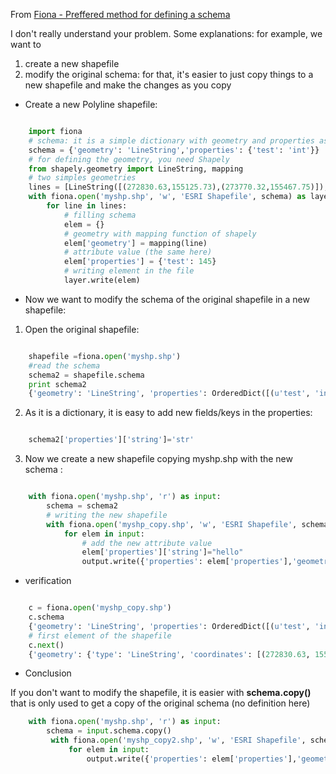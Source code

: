 From [Fiona - Preffered method for defining a schema](http://gis.stackexchange.com/questions/74858/fiona-preffered-method-for-defining-a-schema)


I don't really understand your problem. Some explanations: for example, we want to

 1. create a new shapefile
 2. modify the original schema: for that, it's easier to just copy things to a new shapefile and make the changes as you copy

 - Create a new Polyline shapefile:

```python

    import fiona
    # schema: it is a simple dictionary with geometry and properties as keys
    schema = {'geometry': 'LineString','properties': {'test': 'int'}}
    # for defining the geometry, you need Shapely
    from shapely.geometry import LineString, mapping
    # two simples geometries
    lines = [LineString([(272830.63,155125.73),(273770.32,155467.75)]),LineString([(273536.47,155914.07),(272033.12,152265.71)])]
    with fiona.open('myshp.shp', 'w', 'ESRI Shapefile', schema) as layer:
        for line in lines:
            # filling schema
            elem = {}
            # geometry with mapping function of shapely
            elem['geometry'] = mapping(line) 
            # attribute value (the same here)
            elem['properties'] = {'test': 145}
            # writing element in the file
            layer.write(elem)
```

 - Now we want to modify the schema of the original shapefile in a new shapefile:

1) Open the original shapefile:

```python

    shapefile =fiona.open('myshp.shp')
    #read the schema
    schema2 = shapefile.schema
    print schema2
    {'geometry': 'LineString', 'properties': OrderedDict([(u'test', 'int:10')])}
```

2) As it is a dictionary, it is easy to add new fields/keys in the properties:

```python

    schema2['properties']['string']='str'
```

3) Now we create a new shapefile copying myshp.shp with the new schema :

```python

    with fiona.open('myshp.shp', 'r') as input:
        schema = schema2
        # writing the new shapefile
        with fiona.open('myshp_copy.shp', 'w', 'ESRI Shapefile', schema) as output:
            for elem in input:
                # add the new attribute value
                elem['properties']['string']="hello"
                output.write({'properties': elem['properties'],'geometry': mapping(shape(elem['geometry']))})
```

 - verification

```python

    c = fiona.open('myshp_copy.shp')
    c.schema
    {'geometry': 'LineString', 'properties': OrderedDict([(u'test', 'int:10'), (u'string', 'str')])}
    # first element of the shapefile
    c.next()
    {'geometry': {'type': 'LineString', 'coordinates': [(272830.63, 155125.73000000001), (273770.32000000001, 155467.75)]}, 'type': 'Feature', 'id': '0', 'properties': OrderedDict([(u'test', 145), (u'string', u'hello')])}
```

 - Conclusion

If you don't want to modify the shapefile, it is easier with **schema.copy()** that is only used to get a copy of the original schema (no definition here)

```python
    with fiona.open('myshp.shp', 'r') as input:
        schema = input.schema.copy()
         with fiona.open('myshp_copy2.shp', 'w', 'ESRI Shapefile', schema) as output:
             for elem in input:
                 output.write({'properties': elem['properties'],'geometry': mapping(shape(elem['geometry']))})
```
